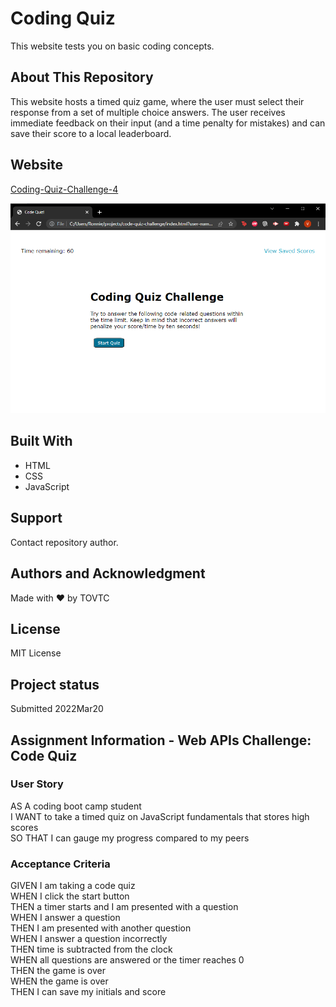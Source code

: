 # Coding Quiz
This website tests you on basic coding concepts.

## About This Repository
This website hosts a timed quiz game, where the user must select their response from a set of multiple choice answers. The user receives immediate feedback on their input (and a time penalty for mistakes) and can save their score to a local leaderboard.

## Website
[Coding-Quiz-Challenge-4](https://tovtc.github.io/code-quiz-scscbc-challenge/)

![Coding Quiz](./coding-quiz.png?raw=true "Coding Quiz")

## Built With
* HTML
* CSS
* JavaScript

## Support
Contact repository author.

## Authors and Acknowledgment
Made with ❤️ by TOVTC

## License
MIT License

## Project status
Submitted 2022Mar20

## Assignment Information - Web APIs Challenge: Code Quiz
### User Story
AS A coding boot camp student</br>
I WANT to take a timed quiz on JavaScript fundamentals that stores high scores</br>
SO THAT I can gauge my progress compared to my peers</br>

### Acceptance Criteria
GIVEN I am taking a code quiz</br>
WHEN I click the start button</br>
THEN a timer starts and I am presented with a question</br>
WHEN I answer a question</br>
THEN I am presented with another question</br>
WHEN I answer a question incorrectly</br>
THEN time is subtracted from the clock</br>
WHEN all questions are answered or the timer reaches 0</br>
THEN the game is over</br>
WHEN the game is over</br>
THEN I can save my initials and score</br>